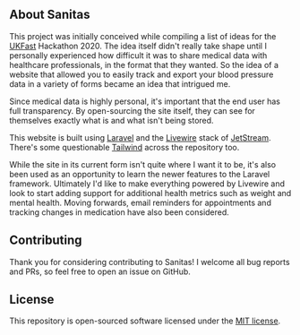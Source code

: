 
## About Sanitas

This project was initially conceived while compiling a list of ideas for the [UKFast](https://ukfast.co.uk) Hackathon 2020. 
The idea itself didn't really take shape until I personally experienced how difficult it was to share 
medical data with healthcare professionals, in the format that they wanted. So the idea of a website 
that allowed you to easily track and export your blood pressure data in a variety  of forms became 
an idea that intrigued me. 

Since medical data is highly personal, it's important that the end user has full transparency. By 
open-sourcing the site itself, they can see for themselves exactly what is and what isn't being stored.

This website is built using [Laravel](https://laravel.com) and the [Livewire](https://laravel-livewire.com) 
stack of [JetStream](https://jetstream.laravel.com/). There's some questionable [Tailwind](https://tailwindcss.com/) 
across the repository too.  

While the site in its current form isn't quite where I want it to be, it's also been used as an opportunity 
to learn the newer features to the Laravel framework. Ultimately I'd like to make everything powered by Livewire 
and look to start adding support for additional health metrics such as weight and mental health. Moving forwards, 
email reminders for appointments and tracking changes in medication have also been considered. 


## Contributing

Thank you for considering contributing to Sanitas! I welcome all bug reports and PRs, so feel free to open an 
issue on GitHub.


## License

This repository is open-sourced software licensed under the [MIT license](https://opensource.org/licenses/MIT).